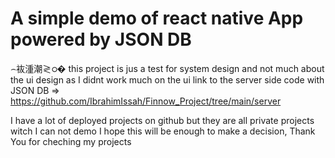 # A simple demo of react native  App powered by JSON DB
⌢䘠湩潮≷ഠ�
 this project is jus a test for system design and not much about the ui design as I didnt work much on the ui 
link to the server side code with JSON DB => https://github.com/IbrahimIssah/Finnow_Project/tree/main/server


I have a lot of deployed projects on github but they are all private projects witch I can not demo I hope this will be enough to make a decision, Thank You for cheching my projects
